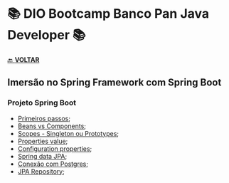 # 📚 DIO Bootcamp Banco Pan Java Developer 📚

[🔙 **VOLTAR**](../../../../../)

## **Imersão no Spring Framework com Spring Boot**

### **Projeto Spring Boot**

- [Primeiros passos](/Bootcamp-Banco-Pan-Java-%20Developer/Modulo-4/Imersao_no_springboot/primeiro-passos/);
- [Beans vs Components](/Bootcamp-Banco-Pan-Java-%20Developer/Modulo-4/Imersao_no_springboot/spring-ioc-di-beans-autowired/src/main/java/dio/springboot/);
- [Scopes - Singleton ou Prototypes](/Bootcamp-Banco-Pan-Java-%20Developer/Modulo-4/Imersao_no_springboot/spring-scopes-singleton-prototype/src/main/java/dio/springboot/);
- [Properties value](/Bootcamp-Banco-Pan-Java-%20Developer/Modulo-4/Imersao_no_springboot/spring-properties-value/src/main/java/dio/springboot/);
- [Configuration properties](/Bootcamp-Banco-Pan-Java-%20Developer/Modulo-4/Imersao_no_springboot/spring-configuration-properties/src/main/java/dio/springboot/);
- [Spring data JPA](/Bootcamp-Banco-Pan-Java-%20Developer/Modulo-4/Imersao_no_springboot/spring-data-jpa-hibernate/src/main/java/dio/springboot/);
- [Conexão com Postgres](/Bootcamp-Banco-Pan-Java-%20Developer/Modulo-4/Imersao_no_springboot/dio-spring-data-jpa/src/main/java/dio/aula/);
- [JPA Repository](/Bootcamp-Banco-Pan-Java-%20Developer/Modulo-4/Imersao_no_springboot/spring-data-jpa-repository/src/main/java/dio/springboot/);

&nbsp;